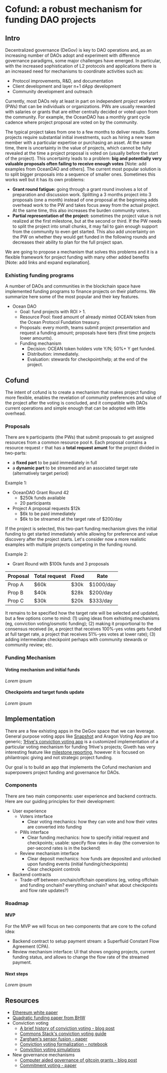 # Cofund: a robust mechanism for funding DAO projects

## Intro
Decentralized governance (DeGov) is key to DAO operations and, as an increasing number of DAOs adopt and experiment with difference governance paradigms, some major challenges have emerged. In particular, with the increased sophistication of L2 protocols and applications there is an increased need for mechanisms to coordinate activities such as:

- Protocol improvements, R&D, and documentation
- Client development and layer n+1 dApp development
- Community development and outreach

Currently, most DAOs rely at least in part on independent *project workers* (PWs) that can be individuals or organizations. PWs are usually rewarded with salaries or grants that are either centrally decided or voted upon from the community. For example, the OceanDAO has a monthly grant cycle cadence where project proposal are voted on by the community. 

The typical project takes from one to a few months to deliver results. Some projects require substantial initial investments, such as hiring a new team member with a particular expertise or purchasing an asset. At the same time, there is uncertainty in the value of projects, which cannot be fully revealed at the time a project proposal is voted on (usually before the start of the project). This uncertainty leads to a problem: **big and potentially very valuable proposals often failing to receive enough votes** [Note: add examples from OceanDAO and others]. The current most popular solution is to split bigger proposals into a sequence of smaller ones. Sometimes this works well but it has its own problems:

- **Grant round fatigue:** going through a grant round involves a lot of preparation and discussion work. Splitting a 3 months project into 3 proposals (one a month) instead of one proposal at the beginning adds overhead work to the PW and takes focus away from the actual project. At the same time, this also increases the burden community voters.
- **Partial representation of the project:** sometimes the project value is not realized at the first milestone, but at the second or third. If the PW needs to split the project into small chunks, it may fail to gain enough support from the community to even get started. This also add uncertainty on the PW on whether they would get funded in the following rounds and decreases their ability to plan for the full project span.

We are going to propose a mechanism that solves this problems and it is a flexible framework for project funding with many other added benefits [Note: add links and expand explanation].

### Exhisting funding programs

A number of DAOs and communities in the blockchain space have implemented funding programs to finance projects on their platforms. We summarize here some of the most popular and their key features.
- Ocean DAO
    - Goal: fund projects with ROI > 1.
    - Resource Pool: fixed amount of already minted OCEAN token from the Ocean Protocol Fundation treasury.
    - Proposals: every month, teams submit project presentation and request a funding amount; proposals have tiers (first time projects lower amounts).
    - Funding mechanism
        - Decision: OCEAN token holders vote Y/N; 50%+ Y get funded.
        - Distribution: immediately.
        - Evaluation: stewards for checkpoint/help; at the end of the project.

## Cofund

The intent of cofund is to create a mechanism that makes project funding more flexible, enables the revelation of community preferences and value of the project after the voting is concluded, and it compatible with DAOs current operations and simple enough that can be adopted with little overhead.

### Proposals

There are `N` participants (the PWs) that submit proposals to get assigned resources from a common resource pool `R`. Each proposal contains a resource request `r` that has a **total request amunt** for the project divided in two-parts:

- a **fixed part** to be paid immediately in full
- a **dynamic part** to be streamed and an associated target rate (alternatively target period)

Example 1:
- OceanDAO Grant Round 42
    - $250k funds available
    - 20 participants
- Project A proposal requests $12k
    - $6k to be paid immediately
    - $6k to be streamed at the target rate of $200/day

If the project is selected, this two-part funding mechanism gives the initial funding to get started immediately while allowing for preference and value discovery after the project starts. Let's consider now a more realistic examples with multiple projects competing in the funding round.

Example 2:
- Grant Round with $100k funds and 3 proposals

| Proposal | Total request | Fixed | Rate |
| - | - | - | - |
| Prop A | $60k | $30k | $1000/day |
| Prop B | $40k | $28k | $200/day |
| Prop C | $30k | $20k | $333/day |

It remains to be specified how the target rate will be selected and updated, but a few options come to mind: (1) using ideas from exhisting mechanisms (eg, conviction voting/osmotic funding); (2) making it proportional to the consensus received (ie, a project that receives 100%-yes votes gets funded at full target rate, a project that receives 51%-yes votes at lower rate); (3) adding intermediate checkpoint perhaps with community stewards or community review; etc.

### Funding Mechanism

#### Voting mechanism and initial funds

*Lorem ipsum*

#### Checkpoints and target funds update

*Lorem ipsum*

## Implementation

There are a few exhisting apps in the DeGov space that we can leverage. General purpose voting apps like [Snapshot](https://docs.snapshot.org/) and Aragon Voting App are too generic; [1Hive's conviction voting app](https://github.com/1Hive/conviction-voting-app) is a customized implementation of a particular voting mechanism for funding 1Hive's projects; Giveth has very interesting feature like [milestone reporting](https://medium.com/giveth/coming-soon-milestone-reporting-a-mechanism-for-built-in-accountability-d2de06310ee4), however it is focused on philantropic giving and not strategic project funding. 

Our goal is to build an app that implements the Cofund mechanism and superpowers project funding and governance for DAOs.

### Components
There are two main components: user experience and backend contracts. Here are our guiding principles for their development:
- User experience
    - Voters interface
        - Clear voting mechanics: how they can vote and how their votes are converted into funding
    - PWs interface
        - Clear funding mechanics: how to specify initial request and checkpoints; usable: specify flow rates in day (the conversion to per-second rates is in the backend)
    - Review mechanism interface
        - Clear deposit mechanics: how funds are deposited and unlocked upon funding events (initial funding/checkpoints)
        - Clear checkpoint controls
- Backend contracts
    - Trade-off between onchain/offchain operations (eg, voting offchain and funding onchain? everything onchain? what about checkpoints and flow rate updates?)

### Roadmap

#### MVP
For the MVP we will focus on two components that are core to the cofund idea:
- Backend contract to setup payment stream: a Superfluid Constant Flow Agreement (CPA).
- Review mechanism interface: UI that shows ongoing projects, current funding status, and allows to change the flow rate of the streamed payment.


#### Next steps
*Lorem ipsum*

## Resources
- [Ethereum white paper](https://ethereum.org/en/whitepaper/)
- [Quadratic funding paper from BHW](https://papers.ssrn.com/sol3/papers.cfm?abstract_id=3243656)
- Conviction voting
    - [A brief history of conviction voting - blog post](https://michaelzargham.medium.com/a-brief-history-of-conviction-voting-ad4ca4eb4aee)
    - [Commons Stack's conviction voting guide](https://medium.com/commonsstack/conviction-voting-a-novel-continuous-decision-making-alternative-to-governance-62e215ad2b3d)
    - [Zargham's sensor fusion - paper](https://github.com/BlockScience/conviction/blob/master/social-sensorfusion.pdf)
    - [Conviction voting formalization - notebook](https://nbviewer.org/github/BlockScience/Aragon_Conviction_Voting/blob/master/algorithm_overview.ipynb)
    - [Conviction voting simulations](https://github.com/1Hive/conviction-voting-cadcad/blob/master/README.md)
- New governance mechanisms
    - [Computer aided governance of gitcoin grants - blog post](https://medium.com/block-science/towards-computer-aided-governance-of-gitcoin-grants-730de7bcdbef)
    - [Commitment voting - paper](https://papers.ssrn.com/sol3/papers.cfm?abstract_id=3742435)